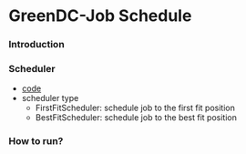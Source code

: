 GreenDC-Job Schedule
====================

### Introduction


### Scheduler
- [code](./GreenDC/Scheduler)
- scheduler type
	* FirstFitScheduler: schedule job to the first fit position
	* BestFitScheduler: schedule job to the best fit position
	


### How to run?



